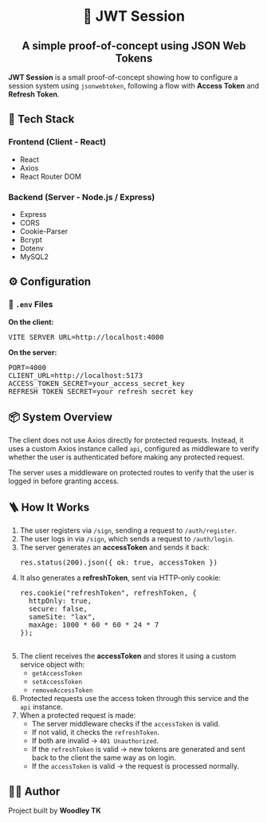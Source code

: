 <h1 align="center">🔐 JWT Session</h1>
<h2 align="center">A simple proof-of-concept using JSON Web Tokens</h2>

<p><strong>JWT Session</strong> is a small proof-of-concept showing how to configure a session system using <code>jsonwebtoken</code>, following a flow with <strong>Access Token</strong> and <strong>Refresh Token</strong>.</p>

<h2>🧰 Tech Stack</h2>

<h3>Frontend (Client - React)</h3>
<ul>
  <li>React</li>
  <li>Axios</li>
  <li>React Router DOM</li>
</ul>

<h3>Backend (Server - Node.js / Express)</h3>
<ul>
  <li>Express</li>
  <li>CORS</li>
  <li>Cookie-Parser</li>
  <li>Bcrypt</li>
  <li>Dotenv</li>
  <li>MySQL2</li>
</ul>

<h2>⚙️ Configuration</h2>

<h3>📁 <code>.env</code> Files</h3>
<p><strong>On the client:</strong></p>

<pre>
VITE_SERVER_URL=http://localhost:4000
</pre>

<p><strong>On the server:</strong></p>

<pre>
PORT=4000
CLIENT_URL=http://localhost:5173
ACCESS_TOKEN_SECRET=your_access_secret_key
REFRESH_TOKEN_SECRET=your_refresh_secret_key
</pre>

<h2>📦 System Overview</h2>

<p>The client does not use Axios directly for protected requests. Instead, it uses a custom Axios instance called <code>api</code>, configured as middleware to verify whether the user is authenticated before making any protected request.</p>

<p>The server uses a middleware on protected routes to verify that the user is logged in before granting access.</p>

<h2>🪜 How It Works</h2>

<ol>
  <li>The user registers via <code>/sign</code>, sending a request to <code>/auth/register</code>.</li>
  <li>The user logs in via <code>/sign</code>, which sends a request to <code>/auth/login</code>.</li>
  <li>The server generates an <strong>accessToken</strong> and sends it back:
    <pre>res.status(200).json({ ok: true, accessToken })</pre>
  </li>
  <li>It also generates a <strong>refreshToken</strong>, sent via HTTP-only cookie:
    <pre>
res.cookie("refreshToken", refreshToken, {
  httpOnly: true,
  secure: false,
  sameSite: "lax",
  maxAge: 1000 * 60 * 60 * 24 * 7
});
    </pre>
  </li>
  <li>The client receives the <strong>accessToken</strong> and stores it using a custom service object with:
    <ul>
      <li><code>getAccessToken</code></li>
      <li><code>setAccessToken</code></li>
      <li><code>removeAccessToken</code></li>
    </ul>
  </li>
  <li>Protected requests use the access token through this service and the <code>api</code> instance.</li>
  <li>When a protected request is made:
    <ul>
      <li>The server middleware checks if the <code>accessToken</code> is valid.</li>
      <li>If not valid, it checks the <code>refreshToken</code>.</li>
      <li>If both are invalid → <code>401 Unauthorized</code>.</li>
      <li>If the <code>refreshToken</code> is valid → new tokens are generated and sent back to the client the same way as on login.</li>
      <li>If the <code>accessToken</code> is valid → the request is processed normally.</li>
    </ul>
  </li>
</ol>

<h2>👨‍💻 Author</h2>
<p>Project built by <strong>Woodley TK</strong></p>
